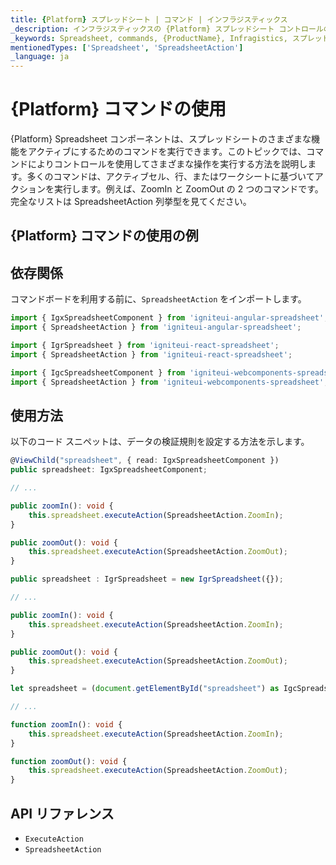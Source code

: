 ```yaml
---
title: {Platform} スプレッドシート | コマンド | インフラジスティックス
_description: インフラジスティックスの {Platform} スプレッドシート コントロールのさまざまな機能をアクティブにするためのコマンドを実行できます。{ProductName} スプレッドシートで ZoomIn や ZoomOut などのコマンドを使用できます。
_keywords: Spreadsheet, commands, {ProductName}, Infragistics, スプレッドシート, コマンド, インフラジスティックス
mentionedTypes: ['Spreadsheet', 'SpreadsheetAction']
_language: ja
---
```

# {Platform} コマンドの使用

{Platform} Spreadsheet コンポーネントは、スプレッドシートのさまざまな機能をアクティブにするためのコマンドを実行できます。このトピックでは、コマンドによりコントロールを使用してさまざまな操作を実行する方法を説明します。多くのコマンドは、アクティブセル、行、またはワークシートに基づいてアクションを実行します。例えば、ZoomIn と ZoomOut の 2 つのコマンドです。完全なリストは SpreadsheetAction 列挙型を見てください。

## {Platform} コマンドの使用の例


<code-view style="height: 500px"
           data-demos-base-url="{environment:dvDemosBaseUrl}"
           iframe-src="{environment:dvDemosBaseUrl}/excel/spreadsheet-commands"
           alt="コマンドの使用の例"
           github-src="excel/spreadsheet/commands">
</code-view>

<div class="divider--half"></div>

## 依存関係
コマンドボードを利用する前に、`SpreadsheetAction` をインポートします。

```ts
import { IgxSpreadsheetComponent } from 'igniteui-angular-spreadsheet';
import { SpreadsheetAction } from 'igniteui-angular-spreadsheet';
```

```ts
import { IgrSpreadsheet } from 'igniteui-react-spreadsheet';
import { SpreadsheetAction } from 'igniteui-react-spreadsheet';
```

```ts
import { IgcSpreadsheetComponent } from 'igniteui-webcomponents-spreadsheet';
import { SpreadsheetAction } from 'igniteui-webcomponents-spreadsheet';
```

<div class="divider--half"></div>


## 使用方法
以下のコード スニペットは、データの検証規則を設定する方法を示します。

```ts
@ViewChild("spreadsheet", { read: IgxSpreadsheetComponent })
public spreadsheet: IgxSpreadsheetComponent;

// ...

public zoomIn(): void {
    this.spreadsheet.executeAction(SpreadsheetAction.ZoomIn);
}

public zoomOut(): void {
    this.spreadsheet.executeAction(SpreadsheetAction.ZoomOut);
}
```

```ts
public spreadsheet : IgrSpreadsheet = new IgrSpreadsheet({});

// ...

public zoomIn(): void {
    this.spreadsheet.executeAction(SpreadsheetAction.ZoomIn);
}

public zoomOut(): void {
    this.spreadsheet.executeAction(SpreadsheetAction.ZoomOut);
}
```

```ts
let spreadsheet = (document.getElementById("spreadsheet") as IgcSpreadsheetComponent);

// ...

function zoomIn(): void {
    this.spreadsheet.executeAction(SpreadsheetAction.ZoomIn);
}

function zoomOut(): void {
    this.spreadsheet.executeAction(SpreadsheetAction.ZoomOut);
}
```

## API リファレンス

 - `ExecuteAction`
 - `SpreadsheetAction`
